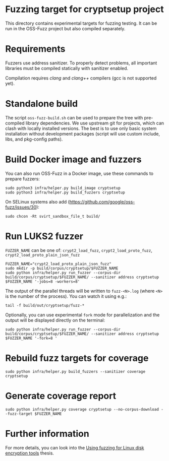 # Fuzzing target for cryptsetup project

This directory contains experimental targets for fuzzing testing.
It can be run in the OSS-Fuzz project but also compiled separately.

# Requirements

Fuzzers use address sanitizer. To properly detect problems, all
important libraries must be compiled statically with sanitizer enabled.

Compilation requires *clang* and *clang++* compilers (gcc is not
supported yet).

# Standalone build

The script `oss-fuzz-build.sh` can be used to prepare the tree
with pre-compiled library dependencies.
We use upstream git for projects, which can clash with locally
installed versions. The best is to use only basic system installation
without development packages (script will use custom include, libs,
and pkg-config paths).

# Build Docker image and fuzzers

You can also run OSS-Fuzz in a Docker image, use these commands
to prepare fuzzers:
```
sudo python3 infra/helper.py build_image cryptsetup
sudo python3 infra/helper.py build_fuzzers cryptsetup
```
On SELinux systems also add (https://github.com/google/oss-fuzz/issues/30):
```
sudo chcon -Rt svirt_sandbox_file_t build/
```

# Run LUKS2 fuzzer
`FUZZER_NAME` can be one of: `crypt2_load_fuzz`, `crypt2_load_proto_fuzz`, `crypt2_load_proto_plain_json_fuzz`
```
FUZZER_NAME="crypt2_load_proto_plain_json_fuzz"
sudo mkdir -p build/corpus/cryptsetup/$FUZZER_NAME
sudo python infra/helper.py run_fuzzer --corpus-dir build/corpus/cryptsetup/$FUZZER_NAME/ --sanitizer address cryptsetup $FUZZER_NAME '-jobs=8 -workers=8'
```

The output of the parallel threads will be written to `fuzz-<N>.log` (where `<N>` is the number of the process).
You can watch it using e.g.:
```
tail -f build/out/cryptsetup/fuzz-*
```

Optionally, you can use experimental `fork` mode for parallelization and the output will be displayed directly on the terminal:
```
sudo python infra/helper.py run_fuzzer --corpus-dir build/corpus/cryptsetup/$FUZZER_NAME/ --sanitizer address cryptsetup $FUZZER_NAME '-fork=8 '
```

# Rebuild fuzz targets for coverage
```
sudo python infra/helper.py build_fuzzers --sanitizer coverage cryptsetup
```

# Generate coverage report
```
sudo python infra/helper.py coverage cryptsetup --no-corpus-download --fuzz-target $FUZZER_NAME
```

# Further information
For more details, you can look into the [Using fuzzing for Linux disk encryption tools](https://is.muni.cz/th/bum03/?lang=en) thesis.

